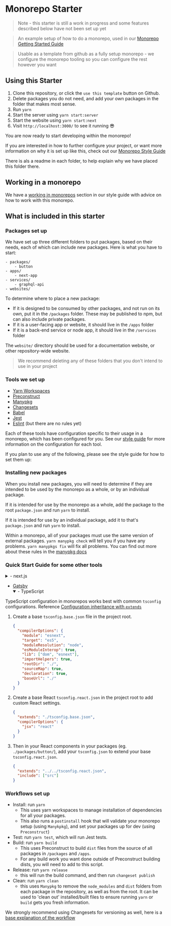 # Monorepo Starter

> Note - this starter is still a work in progress and some features described below have not been set up yet

> An example setup of how to do a monorepo, used in our [Monorepo Getting Started Guide](https://github.com/Thinkmill/monorepo/blob/master/GETTING_STARTED.md)

> Usable as a template from github as a fully setup monorepo - we configure the monorepo tooling so you can configure the rest however you want

## Using this Starter

1. Clone this repository, or click the `use this template` button on Github.
2. Delete packages you do not need, and add your own packages in the folder that makes most sense.
3. Run `yarn`
4. Start the server using `yarn start:server`
5. Start the website using `yarn start:next`
6. Visit `http://localhost:3000/` to see it running 😎

You are now ready to start developing within the monorepo!

If you are interested in how to further configure your project, or want more information on why it is set up like this, check out our [Monorepo Style Guide](https://github.com/Thinkmill/monorepo)

There is als a readme in each folder, to help explain why we have placed this folder there.

## Working in a monorepo

We have a [working in monorepos](https://github.com/Thinkmill/monorepo/blob/master/working-in-a-monorepo.md) section in our style guide with advice on how to work with this monorepo.

## What is included in this starter

### Packages set up

We have set up three different folders to put packages, based on their needs, each of which can include new packages. Here is what you have to start:

```
- packages/
    - button
- apps/
    - next-app
- services/
    - graphql-api
- websites/
```

To determine where to place a new package:

- If it is designed to be consumed by other packages, and not run on its own, put it in the `/packages` folder. These may be published to npm, but can also include private packages.
- If it is a user-facing app or website, it should live in the `/apps` folder
- If it is a back-end service or node app, it should live in the `/services` folder

The `website/` directory should be used for a documentation website, or other repository-wide website.

> We recommend deleting any of these folders that you don't intend to use in your project

### Tools we set up

- [Yarn Workspaces](https://legacy.yarnpkg.com/en/docs/workspaces/)
- [Preconstruct](https://preconstruct.tools/)
- [Manypkg](https://github.com/thinkmill/manypkg)
- [Changesets](https://github.com/changesets/changesets)
- [Babel](https://babeljs.io/)
- [Jest](https://jestjs.io/)
- [Eslint](https://eslint.org/) (but there are no rules yet)

Each of these tools have configuration specific to their usage in a monorepo, which has been configured for you. See our [style guide](https://github.com/Thinkmill/monorepo) for more information on the configuration for each tool.

If you plan to use any of the following, please see the style guide for how to set them up:

### Installing new packages

When you install new packages, you will need to determine if they are intended to be used by the monorepo as a whole, or by an individual package.

If it is intended for use by the monorepo as a whole, add the package to the root `package.json` and run `yarn` to install.

If it is intended for use by an individual package, add it to that's `package.json` and run `yarn` to install.

Within a monorepo, all of your packages must use the same version of external packages. `yarn manypkg check` will tell you if you have any problems. `yarn manypkgs fix` will fix all problems. You can find out more about these rules in the [manypkg docs](https://github.com/thinkmill/manypkg)

### Quick Start Guide for some other tools

<details><summary>- next.js</summary>

1. Use the existing `/website` folder, or create a folder for a new website in `/apps/your-app-name`
2. [Follow the normal Next.js setup instructions](https://nextjs.org/docs/getting-started)
   - where the guide asks you to perform terminal commands (such as installing packages), run them from your app's folder, not from the repository root.
3. Done.

We also have additional guides to [using next.js with monorepos](https://github.com/Thinkmill/monorepo#nextjs)

</details>

- [Gatsby](https://github.com/Thinkmill/monorepo#gatsby)
  <details open><summary>- TypeScript</summary>

TypeScript configuration in monorepos works best with common `tsconfig` configurations. Reference [Configuration inheritance with `extends`](https://www.typescriptlang.org/docs/handbook/tsconfig-json.html#configuration-inheritance-with-extends)

1. Create a base `tsconfig.base.json` file in the project root.

   ```json
   {
     "compilerOptions": {
       "module": "esnext",
       "target": "es5",
       "moduleResolution": "node",
       "esModuleInterop": true,
       "lib": ["dom", "esnext"],
       "importHelpers": true,
       "rootDir": "./",
       "sourceMap": true,
       "declaration": true,
       "baseUrl": "./"
     }
   }
   ```

2. Create a base React `tsconfig.react.json` in the project root to add custom React settings.

   ```json
   {
     "extends": "./tsconfig.base.json",
     "compilerOptions": {
       "jsx": "react"
     }
   }
   ```

3. Then in your React components in your packages (eg. `./packages/button/`), add your `tsconfig.json` to extend your base `tsconfig.react.json`.

   ```json
   {
     "extends": "../../tsconfig.react.json",
     "include": ["src"]
   }
   ```

</details>

### Workflows set up

- Install: run `yarn`
  - This uses yarn workspaces to manage installation of dependencies for all your packages.
  - This also runs a `postinstall` hook that will validate your monorepo setup (using `Manykpkg`), and set your packages up for dev (using `Preconstruct`)
- Test: run `yarn test`, which will run Jest tests.
- Build: run `yarn build`
  - This uses Preconstruct to build `dist` files from the source of all packages in `/packages` and `/apps`.
  - For any build work you want done outside of Preconstruct building dists, you will need to add to this script.
- Release: run `yarn release`
  - this will run the build command, and then run `changeset publish`
- Clean: run `yarn clean`
  - this uses `Manypkg` to remove the `node_modules` and `dist` folders from each package in the repository, as well as from the root. It can be used to 'clean out' installed/built files to ensure running `yarn` or `build` gets you fresh information.

We strongly recommend using Changesets for versioning as well, here is a [base explanation of the workflow](https://github.com/atlassian/changesets/blob/master/docs/intro-to-using-changesets.md)
